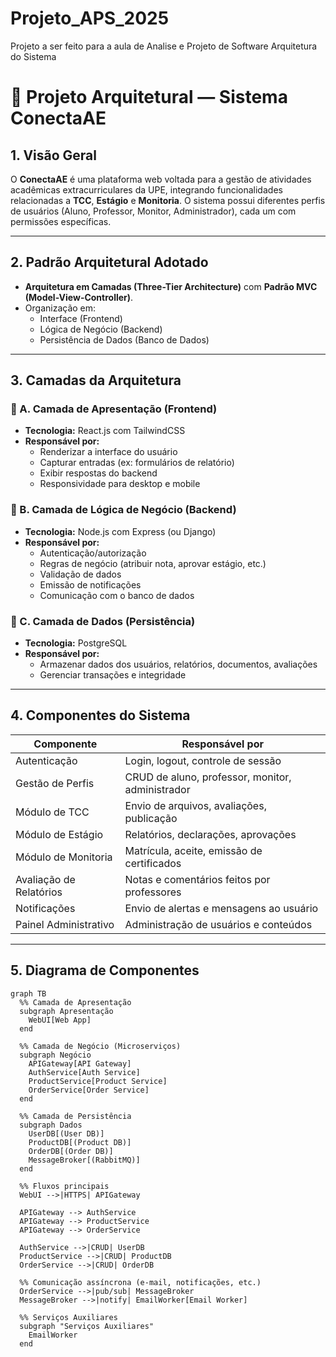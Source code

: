 # Projeto_APS_2025
Projeto  a ser feito para a aula de Analise e Projeto de Software
Arquitetura do Sistema
# 📐 Projeto Arquitetural — Sistema ConectaAE

## 1. Visão Geral
O **ConectaAE** é uma plataforma web voltada para a gestão de atividades acadêmicas extracurriculares da UPE, integrando funcionalidades relacionadas a **TCC**, **Estágio** e **Monitoria**. O sistema possui diferentes perfis de usuários (Aluno, Professor, Monitor, Administrador), cada um com permissões específicas.

---

## 2. Padrão Arquitetural Adotado
- **Arquitetura em Camadas (Three-Tier Architecture)** com **Padrão MVC (Model-View-Controller)**.
- Organização em:
  - Interface (Frontend)
  - Lógica de Negócio (Backend)
  - Persistência de Dados (Banco de Dados)

---

## 3. Camadas da Arquitetura

### 🎨 A. Camada de Apresentação (Frontend)
- **Tecnologia:** React.js com TailwindCSS
- **Responsável por:**
  - Renderizar a interface do usuário
  - Capturar entradas (ex: formulários de relatório)
  - Exibir respostas do backend
  - Responsividade para desktop e mobile

### 🧠 B. Camada de Lógica de Negócio (Backend)
- **Tecnologia:** Node.js com Express (ou Django)
- **Responsável por:**
  - Autenticação/autorização
  - Regras de negócio (atribuir nota, aprovar estágio, etc.)
  - Validação de dados
  - Emissão de notificações
  - Comunicação com o banco de dados

### 💾 C. Camada de Dados (Persistência)
- **Tecnologia:** PostgreSQL
- **Responsável por:**
  - Armazenar dados dos usuários, relatórios, documentos, avaliações
  - Gerenciar transações e integridade

---

## 4. Componentes do Sistema

| Componente                | Responsável por                                                  |
|---------------------------|------------------------------------------------------------------|
| Autenticação              | Login, logout, controle de sessão                               |
| Gestão de Perfis          | CRUD de aluno, professor, monitor, administrador                |
| Módulo de TCC             | Envio de arquivos, avaliações, publicação                       |
| Módulo de Estágio         | Relatórios, declarações, aprovações                             |
| Módulo de Monitoria       | Matrícula, aceite, emissão de certificados                      |
| Avaliação de Relatórios   | Notas e comentários feitos por professores                      |
| Notificações              | Envio de alertas e mensagens ao usuário                         |
| Painel Administrativo     | Administração de usuários e conteúdos                           |

---

## 5. Diagrama de Componentes

```mermaid
graph TB
  %% Camada de Apresentação
  subgraph Apresentação
    WebUI[Web App]
  end

  %% Camada de Negócio (Microserviços)
  subgraph Negócio
    APIGateway[API Gateway]
    AuthService[Auth Service]
    ProductService[Product Service]
    OrderService[Order Service]
  end

  %% Camada de Persistência
  subgraph Dados
    UserDB[(User DB)]
    ProductDB[(Product DB)]
    OrderDB[(Order DB)]
    MessageBroker[(RabbitMQ)]
  end

  %% Fluxos principais
  WebUI -->|HTTPS| APIGateway

  APIGateway --> AuthService
  APIGateway --> ProductService
  APIGateway --> OrderService

  AuthService -->|CRUD| UserDB
  ProductService -->|CRUD| ProductDB
  OrderService -->|CRUD| OrderDB

  %% Comunicação assíncrona (e-mail, notificações, etc.)
  OrderService -->|pub/sub| MessageBroker
  MessageBroker -->|notify| EmailWorker[Email Worker]

  %% Serviços Auxiliares
  subgraph "Serviços Auxiliares"
    EmailWorker
  end
